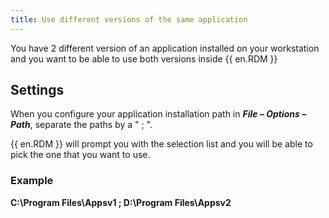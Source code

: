 ```yaml
---
title: Use different versions of the same application
---
```

You have 2 different version of an application installed on your workstation and you want to be able to use both versions inside {{ en.RDM }}

## Settings

When you configure your application installation path in ***File – Options – Path***, separate the paths by a " ; ".  

{{ en.RDM }} will prompt you with the selection list and you will be able to pick the one that you want to use.

### Example

**C:\Program Files\Appsv1 ; D:\Program Files\Appsv2**
